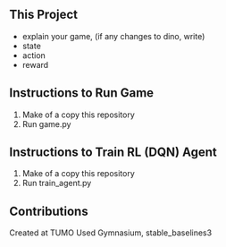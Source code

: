 ## This Project
- explain your game, (if any changes to dino, write)
- state
- action
- reward

## Instructions to Run Game
1. Make of a copy this repository
2. Run game.py

## Instructions to Train RL (DQN) Agent
1. Make of a copy this repository
2. Run train_agent.py
   
## Contributions
Created at TUMO
Used Gymnasium, stable_baselines3
